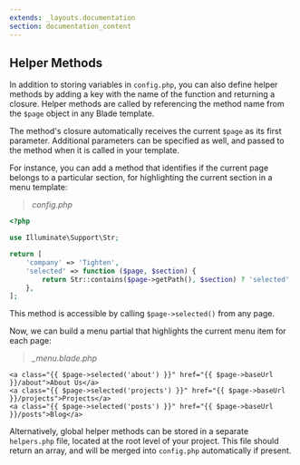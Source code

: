 ```yaml
---
extends: _layouts.documentation
section: documentation_content
---
```


## Helper Methods

In addition to storing variables in `config.php`, you can also define helper methods by adding a key with the name of the function and returning a closure. Helper methods are called by referencing the method name from the `$page` object in any Blade template.

The method's closure automatically receives the current `$page` as its first parameter. Additional parameters can be specified as well, and passed to the method when it is called in your template.

For instance, you can add a method that identifies if the current page belongs to a particular section, for highlighting the current section in a menu template:


> _config.php_

```php
<?php

use Illuminate\Support\Str;

return [
    'company' => 'Tighten',
    'selected' => function ($page, $section) {
        return Str::contains($page->getPath(), $section) ? 'selected' : '';
    },
];
```

This method is accessible by calling `$page->selected()` from any page.

Now, we can build a menu partial that highlights the current menu item for each page:

> _\_menu.blade.php_

```blade
<a class="{{ $page->selected('about') }}" href="{{ $page->baseUrl }}/about">About Us</a>
<a class="{{ $page->selected('projects') }}" href="{{ $page->baseUrl }}/projects">Projects</a>
<a class="{{ $page->selected('posts') }}" href="{{ $page->baseUrl }}/posts">Blog</a>
```

Alternatively, global helper methods can be stored in a separate `helpers.php` file, located at the root level of your project. This file should return an array, and will be merged into `config.php` automatically if present.

